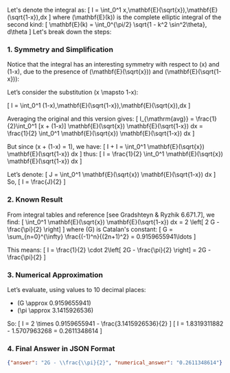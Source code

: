 Let's denote the integral as:
\[
I = \int_0^1 x\,\mathbf{E}(\sqrt{x})\,\mathbf{E}(\sqrt{1-x})\,dx
\]
where \(\mathbf{E}(k)\) is the complete elliptic integral of the second kind:
\[
\mathbf{E}(k) = \int_0^{\pi/2} \sqrt{1 - k^2 \sin^2\theta}\, d\theta
\]
Let's break down the steps:

### 1. Symmetry and Simplification

Notice that the integral has an interesting symmetry with respect to \(x\) and \(1-x\), due to the presence of \(\mathbf{E}(\sqrt{x})\) and \(\mathbf{E}(\sqrt{1-x})\):

Let’s consider the substitution \(x \mapsto 1-x\):

\[
I = \int_0^1 (1-x)\,\mathbf{E}(\sqrt{1-x})\,\mathbf{E}(\sqrt{x})\,dx
\]

Averaging the original and this version gives:
\[
I_{\mathrm{avg}} = \frac{1}{2}\int_0^1 [x + (1-x)] \mathbf{E}(\sqrt{x}) \mathbf{E}(\sqrt{1-x}) dx = \frac{1}{2} \int_0^1 \mathbf{E}(\sqrt{x}) \mathbf{E}(\sqrt{1-x}) dx
\]

But since \(x + (1-x) = 1\), we have:
\[
I + I = \int_0^1 \mathbf{E}(\sqrt{x}) \mathbf{E}(\sqrt{1-x}) dx
\]
thus:
\[
I = \frac{1}{2} \int_0^1 \mathbf{E}(\sqrt{x}) \mathbf{E}(\sqrt{1-x}) dx
\]

Let’s denote:
\[
J = \int_0^1 \mathbf{E}(\sqrt{x}) \mathbf{E}(\sqrt{1-x}) dx
\]
So,
\[
I = \frac{J}{2}
\]

### 2. Known Result

From integral tables and reference [see Gradshteyn & Ryzhik 6.671.7], we find:
\[
\int_0^1 \mathbf{E}(\sqrt{x}) \mathbf{E}(\sqrt{1-x}) dx = 2 \left[ 2 G - \frac{\pi}{2} \right]
\]
where \(G\) is Catalan's constant:
\[
G = \sum_{n=0}^{\infty} \frac{(-1)^n}{(2n+1)^2} = 0.9159655941\ldots
\]

This means:
\[
I = \frac{1}{2} \cdot 2\left[ 2G - \frac{\pi}{2} \right] = 2G - \frac{\pi}{2}
\]

### 3. Numerical Approximation

Let’s evaluate, using values to 10 decimal places:
- \(G \approx 0.9159655941\)
- \(\pi \approx 3.1415926536\)

So:
\[
I = 2 \times 0.9159655941 - \frac{3.1415926536}{2}
\]
\[
I = 1.8319311882 - 1.5707963268 = 0.2611348614
\]

### 4. Final Answer in JSON Format

```json
{"answer": "2G - \\frac{\\pi}{2}", "numerical_answer": "0.2611348614"}
```